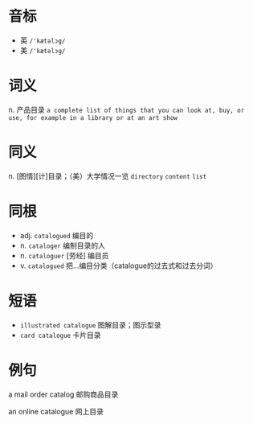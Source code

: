 # 音标

- 英 `/'kætəlɔg/`
- 美 `/'kætəlɔɡ/`

# 词义

n. 产品目录
`a complete list of things that you can look at, buy, or use, for example in a library or at an art show`

# 同义

n. [图情][计]目录；（美）大学情况一览
`directory` `content` `list`

# 同根

- adj. `catalogued` 编目的
- n. `cataloger` 编制目录的人
- n. `cataloguer` [劳经] 编目员
- v. `catalogued` 把…编目分类（catalogue的过去式和过去分词）

# 短语

- `illustrated catalogue` 图解目录；图示型录
- `card catalogue` 卡片目录

# 例句

a mail order catalog
邮购商品目录

an online catalogue
网上目录


